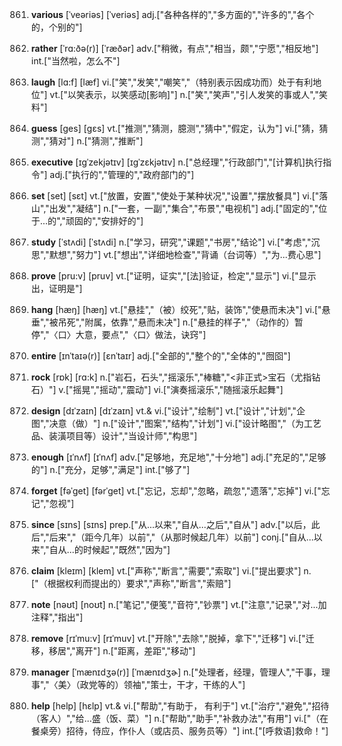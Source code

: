 861. **various**
[ˈveəriəs]  [ˈveriəs]
adj.["各种各样的","多方面的","许多的","各个的，个别的"]  

862. **rather**
[ˈrɑ:ðə(r)]  [ˈræðər]
adv.["稍微，有点","相当，颇","宁愿","相反地"]  int.["当然啦，怎么不"]  

863. **laugh**
[lɑ:f]  [læf]
vi.["笑","发笑","嘲笑","（特别表示因成功而）处于有利地位"]  vt.["以笑表示，以笑感动[影响]"]  n.["笑","笑声","引人发笑的事或人","笑料"]  

864. **guess**
[ges]  [ɡɛs]
vt.["推测","猜测，臆测","猜中","假定，认为"]  vi.["猜，猜测","猜对"]  n.["猜测","推断"]  

865. **executive**
[ɪgˈzekjətɪv]  [ɪɡˈzɛkjətɪv]
n.["总经理","行政部门","[计算机]执行指令"]  adj.["执行的","管理的","政府部门的"]  

866. **set**
[set]  [sɛt]
vt.["放置，安置","使处于某种状况","设置","摆放餐具"]  vi.["落山","出发","凝结"]  n.["一套，一副","集合","布景","电视机"]  adj.["固定的","位于…的","顽固的","安排好的"]  

867. **study**
[ˈstʌdi]  [ˈstʌdi]
n.["学习，研究","课题","书房","结论"]  vi.["考虑","沉思","默想","努力"]  vt.["想出","详细地检查","背诵（台词等）","为…费心思"]  

868. **prove**
[pru:v]  [pruv]
vt.["证明，证实","[法]验证，检定","显示"]  vi.["显示出，证明是"]  

869. **hang**
[hæŋ]  [hæŋ]
vt.["悬挂","（被）绞死","贴，装饰","使悬而未决"]  vi.["悬垂","被吊死","附属，依靠","悬而未决"]  n.["悬挂的样子","（动作的）暂停","〈口〉大意，要点","〈口〉做法，诀窍"]  

870. **entire**
[ɪnˈtaɪə(r)]  [ɛnˈtaɪr]
adj.["全部的","整个的","全体的","囫囵"]  

871. **rock**
[rɒk]  [rɑ:k]
n.["岩石，石头","摇滚乐","棒糖","<非正式>宝石（尤指钻石）"]  v.["摇晃","摇动","震动"]  vi.["演奏摇滚乐","随摇滚乐起舞"]  

872. **design**
[dɪˈzaɪn]  [dɪˈzaɪn]
vt.& vi.["设计","绘制"]  vt.["设计","计划","企图","决意（做）"]  n.["设计","图案","结构","计划"]  vi.["设计略图","（为工艺品、装潢项目等）设计","当设计师","构思"]  

873. **enough**
[ɪˈnʌf]  [ɪˈnʌf]
adv.["足够地，充足地","十分地"]  adj.["充足的","足够的"]  n.["充分，足够","满足"]  int.["够了"]  

874. **forget**
[fəˈget]  [fərˈget]
vt.["忘记，忘却","忽略，疏忽","遗落","忘掉"]  vi.["忘记","忽视"]  

875. **since**
[sɪns]  [sɪns]
prep.["从…以来","自从…之后","自从"]  adv.["以后，此后","后来","（距今几年）以前","（从那时候起几年）以前"]  conj.["自从…以来","自从…的时候起","既然","因为"]  

876. **claim**
[kleɪm]  [klem]
vt.["声称","断言","需要","索取"]  vi.["提出要求"]  n.["（根据权利而提出的）要求","声称","断言","索赔"]  

877. **note**
[nəʊt]  [noʊt]
n.["笔记","便笺","音符","钞票"]  vt.["注意","记录","对…加注释","指出"]  

878. **remove**
[rɪˈmu:v]  [rɪˈmuv]
vt.["开除","去除","脱掉，拿下","迁移"]  vi.["迁移，移居","离开"]  n.["距离，差距","移动"]  

879. **manager**
[ˈmænɪdʒə(r)]  [ˈmænɪdʒɚ]
n.["处理者，经理，管理人","干事，理事","〈美〉（政党等的）领袖","策士，干才，干练的人"]  

880. **help**
[help]  [hɛlp]
vt.& vi.["帮助","有助于， 有利于"]  vt.["治疗","避免","招待（客人）","给…盛（饭、菜）"]  n.["帮助","助手","补救办法","有用"]  vi.["（在餐桌旁）招待，侍应，作仆人（或店员、服务员等）"]  int.["[呼救语]救命！"]  

